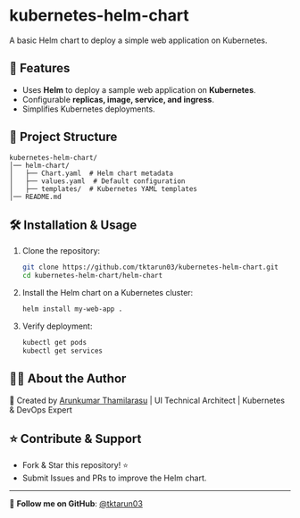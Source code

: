 # kubernetes-helm-chart

A basic Helm chart to deploy a simple web application on Kubernetes.

## 🚀 Features
- Uses **Helm** to deploy a sample web application on **Kubernetes**.
- Configurable **replicas, image, service, and ingress**.
- Simplifies Kubernetes deployments.

## 📂 Project Structure
```
kubernetes-helm-chart/
│── helm-chart/
│   ├── Chart.yaml  # Helm chart metadata
│   ├── values.yaml  # Default configuration
│   ├── templates/  # Kubernetes YAML templates
│── README.md
```

## 🛠 Installation & Usage

1. Clone the repository:
   ```bash
   git clone https://github.com/tktarun03/kubernetes-helm-chart.git
   cd kubernetes-helm-chart/helm-chart
   ```

2. Install the Helm chart on a Kubernetes cluster:
   ```bash
   helm install my-web-app .
   ```

3. Verify deployment:
   ```bash
   kubectl get pods
   kubectl get services
   ```

## 👨‍💻 About the Author

🚀 Created by [Arunkumar Thamilarasu](https://github.com/tktarun03) | UI Technical Architect | Kubernetes & DevOps Expert

## ⭐ Contribute & Support
- Fork & Star this repository! ⭐
- Submit Issues and PRs to improve the Helm chart.

---
🎯 **Follow me on GitHub**: [@tktarun03](https://github.com/tktarun03)
